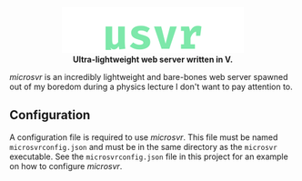 <p align="center">
<img src="media/logo.png" alt="microsvr">
<br>
<b>Ultra-lightweight web server written in V.</b>
</p>

_microsvr_ is an incredibly lightweight and bare-bones web server spawned out
of my boredom during a physics lecture I don't want to pay attention to.

<h2>Configuration</h2>

A configuration file is required to use _microsvr_. This file must be named
`microsvrconfig.json` and must be in the same directory as the `microsvr`
executable. See the `microsvrconfig.json` file in this project for an example
on how to configure _microsvr_.
